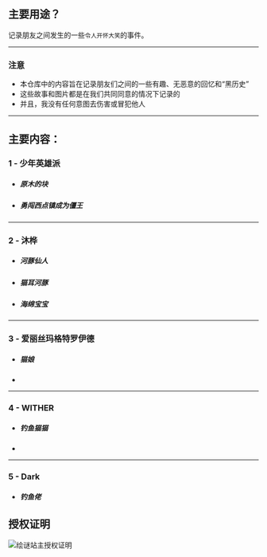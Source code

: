## 主要用途？
记录朋友之间发生的一些`令人开怀大笑`的事件。

---
### 注意
* 本仓库中的内容旨在记录朋友们之间的一些有趣、无恶意的回忆和“黑历史”
* 这些故事和图片都是在我们共同同意的情况下记录的
* 并且，我没有任何意图去伤害或冒犯他人
---
## 主要内容：

 ### 1 - 少年英雄派
 * ##### 原木的块
 * ##### 勇闯西点镇成为僵王

---
 ### 2 - 沐桦
 * ##### 河豚仙人
 * ##### 猫耳河豚
 * ##### 海绵宝宝

---
 ### 3 - 爱丽丝玛格特罗伊德
* ##### 猫娘
* 

---
 ### 4 - WITHER
 * ##### 钓鱼猫猫
 * 

---
 ### 5 - Dark
 * ##### 钓鱼佬



## 授权证明

![绘谜站主授权证明](Record/images/1.jpg)


